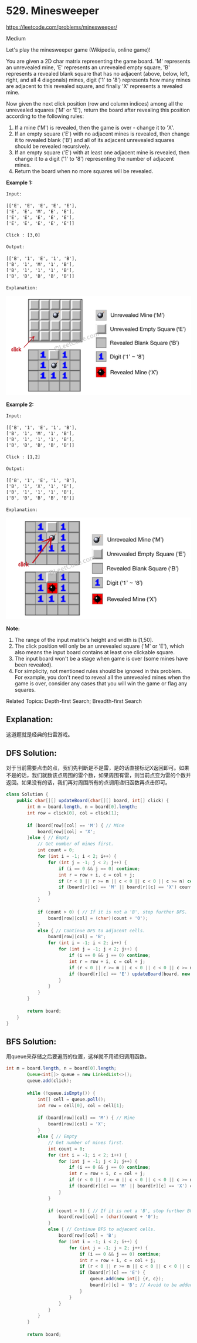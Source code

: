 # 529. Minesweeper
<https://leetcode.com/problems/minesweeper/>

Medium

Let's play the minesweeper game (Wikipedia, online game)!

You are given a 2D char matrix representing the game board. 'M' represents an unrevealed mine, 'E' represents an unrevealed empty square, 'B' represents a revealed blank square that has no adjacent (above, below, left, right, and all 4 diagonals) mines, digit ('1' to '8') represents how many mines are adjacent to this revealed square, and finally 'X' represents a revealed mine.

Now given the next click position (row and column indices) among all the unrevealed squares ('M' or 'E'), return the board after revealing this position according to the following rules:

1. If a mine ('M') is revealed, then the game is over - change it to 'X'.
2. If an empty square ('E') with no adjacent mines is revealed, then change it to revealed blank ('B') and all of its adjacent unrevealed squares should be revealed recursively.
3. If an empty square ('E') with at least one adjacent mine is revealed, then change it to a digit ('1' to '8') representing the number of adjacent mines.
4. Return the board when no more squares will be revealed.
 

**Example 1:**

    Input: 

    [['E', 'E', 'E', 'E', 'E'],
    ['E', 'E', 'M', 'E', 'E'],
    ['E', 'E', 'E', 'E', 'E'],
    ['E', 'E', 'E', 'E', 'E']]

    Click : [3,0]

    Output: 

    [['B', '1', 'E', '1', 'B'],
    ['B', '1', 'M', '1', 'B'],
    ['B', '1', '1', '1', 'B'],
    ['B', 'B', 'B', 'B', 'B']]

    Explanation:
![alt text](../resources/minesweeper_example_1.png)

**Example 2:**

    Input: 

    [['B', '1', 'E', '1', 'B'],
    ['B', '1', 'M', '1', 'B'],
    ['B', '1', '1', '1', 'B'],
    ['B', 'B', 'B', 'B', 'B']]

    Click : [1,2]

    Output: 

    [['B', '1', 'E', '1', 'B'],
    ['B', '1', 'X', '1', 'B'],
    ['B', '1', '1', '1', 'B'],
    ['B', 'B', 'B', 'B', 'B']]

    Explanation:
![alt text](../resources/minesweeper_example_2.png)
 

**Note:**

1. The range of the input matrix's height and width is [1,50].
2. The click position will only be an unrevealed square ('M' or 'E'), which also means the input board contains at least one clickable square.
3. The input board won't be a stage when game is over (some mines have been revealed).
4. For simplicity, not mentioned rules should be ignored in this problem. For example, you don't need to reveal all the unrevealed mines when the game is over, consider any cases that you will win the game or flag any squares.

Related Topics: Depth-first Search; Breadth-first Search

## Explanation: 
这道题就是经典的扫雷游戏。


## DFS Solution: 
对于当前需要点击的点，我们先判断是不是雷，是的话直接标记X返回即可。如果不是的话，我们就数该点周围的雷个数，如果周围有雷，则当前点变为雷的个数并返回。如果没有的话，我们再对周围所有的点调用递归函数再点击即可。

```java
class Solution {
    public char[][] updateBoard(char[][] board, int[] click) {
        int m = board.length, n = board[0].length;
        int row = click[0], col = click[1];
        
        if (board[row][col] == 'M') { // Mine
            board[row][col] = 'X';
        }else { // Empty
            // Get number of mines first.
            int count = 0;
            for (int i = -1; i < 2; i++) {
                for (int j = -1; j < 2; j++) {
                    if (i == 0 && j == 0) continue;
                    int r = row + i, c = col + j;
                    if (r < 0 || r >= m || c < 0 || c < 0 || c >= n) continue;
                    if (board[r][c] == 'M' || board[r][c] == 'X') count++;
                }
            }
            
            if (count > 0) { // If it is not a 'B', stop further DFS.
                board[row][col] = (char)(count + '0');
            }
            else { // Continue DFS to adjacent cells.
                board[row][col] = 'B';
                for (int i = -1; i < 2; i++) {
                    for (int j = -1; j < 2; j++) {
                        if (i == 0 && j == 0) continue;
                        int r = row + i, c = col + j;
                        if (r < 0 || r >= m || c < 0 || c < 0 || c >= n) continue;
                        if (board[r][c] == 'E') updateBoard(board, new int[] {r, c});
                    }
                }
            }
        }
        
        return board;
    }
}
```

## BFS Solution: 
用queue来存储之后要遍历的位置，这样就不用递归调用函数。

```java
int m = board.length, n = board[0].length;
        Queue<int[]> queue = new LinkedList<>();
        queue.add(click);
        
        while (!queue.isEmpty()) {
            int[] cell = queue.poll();
            int row = cell[0], col = cell[1];
            
            if (board[row][col] == 'M') { // Mine
                board[row][col] = 'X';
            }
            else { // Empty
                // Get number of mines first.
                int count = 0;
                for (int i = -1; i < 2; i++) {
                    for (int j = -1; j < 2; j++) {
                        if (i == 0 && j == 0) continue;
                        int r = row + i, c = col + j;
                        if (r < 0 || r >= m || c < 0 || c < 0 || c >= n) continue;
                        if (board[r][c] == 'M' || board[r][c] == 'X') count++;
                    }
                }
                
                if (count > 0) { // If it is not a 'B', stop further BFS.
                    board[row][col] = (char)(count + '0');
                }
                else { // Continue BFS to adjacent cells.
                    board[row][col] = 'B';
                    for (int i = -1; i < 2; i++) {
                        for (int j = -1; j < 2; j++) {
                            if (i == 0 && j == 0) continue;
                            int r = row + i, c = col + j;
                            if (r < 0 || r >= m || c < 0 || c < 0 || c >= n) continue;
                            if (board[r][c] == 'E') {
                                queue.add(new int[] {r, c});
                                board[r][c] = 'B'; // Avoid to be added again.
                            }
                        }
                    }
                }
            }
        }
        
        return board;
```